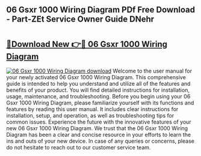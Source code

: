 ## 06 Gsxr 1000 Wiring Diagram PDf Free Download - Part-ZEt Service Owner Guide DNehr

# <h2><a href="http://dfibvy.blite.top/?on=06+Gsxr+1000+Wiring+Diagram">🔗Download New 👉🔴 06 Gsxr 1000 Wiring Diagram</a></h2>

[![06 Gsxr 1000 Wiring Diagram download](https://i.imgur.com/lujVjoI.png)](http://dfibvy.blite.top/?on=06+Gsxr+1000+Wiring+Diagram)
Welcome to the user manual for your newly activated 06 Gsxr 1000 Wiring Diagram. This comprehensive guide is intended to help you understand and utilize all of the features and benefits of your product. You will find detailed instructions for installation, usage, maintenance, and troubleshooting. Before you begin using your 06 Gsxr 1000 Wiring Diagram, please familiarize yourself with its functions and features by reading this user manual. It includes clear instructions for installation, setup, and operation, as well as troubleshooting tips for common issues. Experience the future with the innovative features of your new 06 Gsxr 1000 Wiring Diagram. We trust that the 06 Gsxr 1000 Wiring Diagram has been a clear and concise resource in your efforts to learn the ins and outs of your new device. In case of any queries or concerns, please do not hesitate to reach out to our customer service team.
